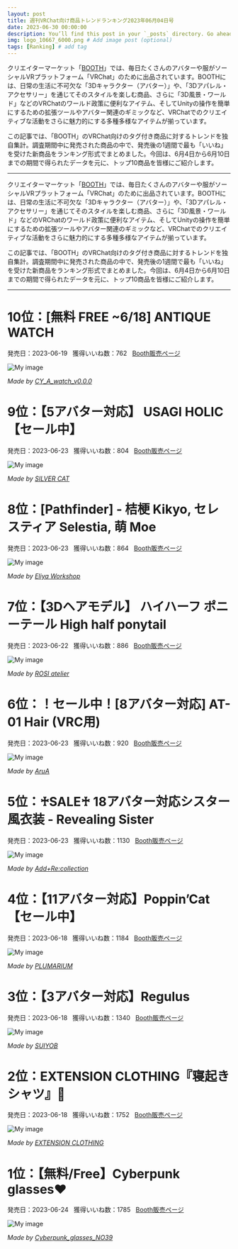 ```yaml
---
layout: post
title: 週刊VRChat向け商品トレンドランキング2023年06月04日号
date: 2023-06-30 00:00:00 
description: You’ll find this post in your `_posts` directory. Go ahead and edit it and re-build the site to see your changes. # Add post description (optional)
img: logo_10667_6000.png # Add image post (optional)
tags: [Ranking] # add tag
---
```


クリエイターマーケット「[BOOTH](https://booth.pm/ja)」では、毎日たくさんのアバターや服がソーシャルVRプラットフォーム「VRChat」のために出品されています。BOOTHには、日常の生活に不可欠な「3Dキャラクター（アバター）」や、「3Dアパレル・アクセサリー」を通じてそのスタイルを楽しむ商品、さらに「3D風景・ワールド」などのVRChatのワールド政策に便利なアイテム、そしてUnityの操作を簡単にするための拡張ツールやアバター関連のギミックなど、VRChatでのクリエイティブな活動をさらに魅力的にする多種多様なアイテムが揃っています。

この記事では、「BOOTH」のVRChat向けのタグ付き商品に対するトレンドを独自集計。調査期間中に発売された商品の中で、発売後の1週間で最も「いいね」を受けた新商品をランキング形式でまとめました。今回は、6月4日から6月10日までの期間で得られたデータを元に、トップ10商品を皆様にご紹介します。

---

クリエイターマーケット「[BOOTH](https://booth.pm/ja)」では、毎日たくさんのアバターや服がソーシャルVRプラットフォーム「VRChat」のために出品されています。BOOTHには、日常の生活に不可欠な「3Dキャラクター（アバター）」や、「3Dアパレル・アクセサリー」を通じてそのスタイルを楽しむ商品、さらに「3D風景・ワールド」などのVRChatのワールド政策に便利なアイテム、そしてUnityの操作を簡単にするための拡張ツールやアバター関連のギミックなど、VRChatでのクリエイティブな活動をさらに魅力的にする多種多様なアイテムが揃っています。

この記事では、「BOOTH」のVRChat向けのタグ付き商品に対するトレンドを独自集計。調査期間中に発売された商品の中で、発売後の1週間で最も「いいね」を受けた新商品をランキング形式でまとめました。今回は、6月4日から6月10日までの期間で得られたデータを元に、トップ10商品を皆様にご紹介します。

---
# 10位：[無料 FREE ~6/18] ANTIQUE WATCH

発売日：2023-06-19 &nbsp; 獲得いいね数：762 &nbsp; [Booth販売ページ](https://booth.pm/ja/items/4849463)

![My image](https://booth.pximg.net/c/620x620/28eb9627-8a5d-4f8d-9405-60a1b7f9ef0d/i/4849463/fee6238e-26d9-4c7f-a5f1-79c93d4d9457_base_resized.jpg)

*Made by [CY_A_watch_v0.0.0](https://chiy00000ya.booth.pm)*


# 9位：【5アバター対応】 USAGI HOLIC 【セール中】

発売日：2023-06-23 &nbsp; 獲得いいね数：804 &nbsp; [Booth販売ページ](https://booth.pm/ja/items/4856476)

![My image](https://booth.pximg.net/c/620x620/ba557560-1aa1-433d-8f43-3eea697b3cb6/i/4856476/94e3c008-55e4-45db-ae0b-1fae563cf761_base_resized.jpg)

*Made by [SILVER CAT](https://seunchan.booth.pm)*


# 8位：[Pathfinder] - 桔梗 Kikyo, セレスティア Selestia, 萌 Moe

発売日：2023-06-23 &nbsp; 獲得いいね数：864 &nbsp; [Booth販売ページ](https://booth.pm/ja/items/4855849)

![My image](https://booth.pximg.net/c/620x620/61410ef3-64be-45c4-825a-1b5fa662d9c5/i/4855849/b1035450-1b1a-449a-a92b-6fe3b5f874d6_base_resized.jpg)

*Made by [Eliya Workshop](https://eliya.booth.pm)*


# 7位：【3Dヘアモデル】 ハイハーフ ポニーテール High half ponytail

発売日：2023-06-22 &nbsp; 獲得いいね数：886 &nbsp; [Booth販売ページ](https://booth.pm/ja/items/4856037)

![My image](https://booth.pximg.net/c/620x620/b4dcc0ab-838f-4053-8083-2d58874b213c/i/4856037/1e89496e-31b0-4f04-a894-7d4531db72b4_base_resized.jpg)

*Made by [ROSI atelier](https://happyrosi.booth.pm)*


# 6位：！セール中！[8アバター対応]  AT-01 Hair (VRC用)

発売日：2023-06-23 &nbsp; 獲得いいね数：920 &nbsp; [Booth販売ページ](https://booth.pm/ja/items/4854433)

![My image](https://booth.pximg.net/c/620x620/4d2a8688-f01f-48ad-a541-c969f5914bf8/i/4854433/bbf835d1-4afd-454f-a9c4-dc128926a372_base_resized.jpg)

*Made by [AruA](https://aruarua.booth.pm)*


# 5位：♰SALE♰ 18アバター対応シスター風衣装 - Revealing Sister

発売日：2023-06-23 &nbsp; 獲得いいね数：1130 &nbsp; [Booth販売ページ](https://booth.pm/ja/items/4843359)

![My image](https://booth.pximg.net/c/620x620/c3f76366-e1de-47a7-8415-d476cdd67568/i/4843359/d7d0c5c6-061a-4cbd-aadc-263d52d3bf31_base_resized.jpg)

*Made by [Add+Re:collection](https://addrecollection.booth.pm)*


# 4位：【11アバター対応】Poppin’Cat【セール中】

発売日：2023-06-18 &nbsp; 獲得いいね数：1184 &nbsp; [Booth販売ページ](https://booth.pm/ja/items/4847819)

![My image](https://booth.pximg.net/c/620x620/a6ae9650-b49a-45a8-b054-2fffbda8a4f3/i/4847819/45b7ff13-9fa8-4dd1-9eb9-bd46a7682727_base_resized.jpg)

*Made by [PLUMARIUM](https://smm-oo0.booth.pm)*


# 3位：【3アバター対応】Regulus

発売日：2023-06-18 &nbsp; 獲得いいね数：1340 &nbsp; [Booth販売ページ](https://booth.pm/ja/items/4843035)

![My image](https://booth.pximg.net/c/620x620/810c165f-1f28-4ac6-a6a7-41c5e1280a72/i/4843035/11160318-a3f8-4ad9-8e66-425274a40276_base_resized.jpg)

*Made by [SUIYOB](https://suiyob.booth.pm)*


# 2位：EXTENSION CLOTHING『寝起きシャツ』💜

発売日：2023-06-18 &nbsp; 獲得いいね数：1752 &nbsp; [Booth販売ページ](https://booth.pm/ja/items/4847896)

![My image](https://booth.pximg.net/c/620x620/87b70515-e32e-4a2e-bf41-317cf2c2177c/i/4847896/1cd7bf09-5090-44d7-91d0-5eb055b37622_base_resized.jpg)

*Made by [EXTENSION CLOTHING](https://extension.booth.pm)*


# 1位：【無料/Free】Cyberpunk glasses♥

発売日：2023-06-24 &nbsp; 獲得いいね数：1785 &nbsp; [Booth販売ページ](https://booth.pm/ja/items/4861024)

![My image](https://booth.pximg.net/c/620x620/2c434d3b-3ee2-452d-9a23-9fe01f47b7cc/i/4861024/4aa440b1-2428-47fe-86d9-ec4dd29ba33d_base_resized.jpg)

*Made by [Cyberpunk_glasses_NO39](https://no39.booth.pm)*
    
